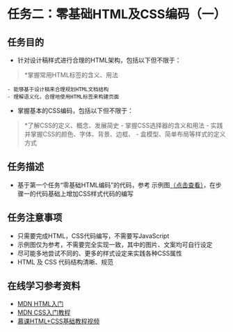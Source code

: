 # 任务二：零基础HTML及CSS编码（一）
## 任务目的
- 针对设计稿样式进行合理的HTML架构，包括以下但不限于：
> \*掌握常用HTML标签的含义、用法

	- 能够基于设计稿来合理规划HTML文档结构
	- 理解语义化，合理地使用HTML标签来构建页面
- 掌握基本的CSS编码，包括以下但不限于：
> \*了解CSS的定义、概念、发展简史
	- 掌握CSS选择器的含义和用法
	- 实践并掌握CSS的颜色、字体、背景、边框、	- 盒模型、简单布局等样式的定义方式

## 任务描述
- 基于第一个任务“零基础HTML编码”的代码，参考 示例图[（点击查看）](http://7xrp04.com1.z0.glb.clouddn.com/task_1_2_1.jpg)，在步骤一的代码基础上增加CSS样式代码的编写

## 任务注意事项
- 只需要完成HTML，CSS代码编写，不需要写JavaScript
- 示例图仅为参考，不需要完全实现一致，其中的图片、文案均可自行设定
- 尽可能多地尝试不同的、更多的样式设定来实践各种CSS属性
- HTML 及 CSS 代码结构清晰、规范

## 在线学习参考资料
- [MDN HTML入门](https://developer.mozilla.org/zh-CN/docs/Web/Guide/HTML/Introduction)
- [MDN CSS入门教程](https://developer.mozilla.org/zh-CN/docs/Web/Guide/CSS/Getting_started)
- [慕课HTML+CSS基础教程视频](http://www.imooc.com/learn/9)